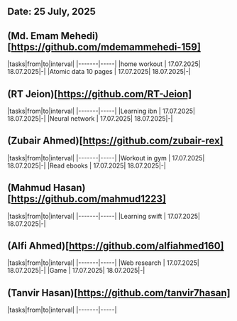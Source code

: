 ## Date: 25 July, 2025


## (Md. Emam Mehedi)[https://github.com/mdemammehedi-159]
|tasks|from|to|interval|
|-------|-----|
|home workout           | 17.07.2025| 18.07.2025|-|
|Atomic data   10 pages | 17.07.2025| 18.07.2025|-|
## (RT Jeion)[https://github.com/RT-Jeion]
|tasks|from|to|interval|
|-------|-----|
|Learning ibn            | 17.07.2025| 18.07.2025|-|
|Neural network          | 17.07.2025| 18.07.2025|-|
## (Zubair Ahmed)[https://github.com/zubair-rex]
|tasks|from|to|interval|
|-------|-----|
|Workout in gym       | 17.07.2025| 18.07.2025|-|
|Read ebooks          | 17.07.2025| 18.07.2025|-|
## (Mahmud Hasan)[https://github.com/mahmud1223]
|tasks|from|to|interval|
|-------|-----|
|Learning swift | 17.07.2025| 18.07.2025|-|
## (Alfi Ahmed)[https://github.com/alfiahmed160]
|tasks|from|to|interval|
|-------|-----|
|Web research        | 17.07.2025| 18.07.2025|-|
|Game                | 17.07.2025| 18.07.2025|-|
## (Tanvir Hasan)[https://github.com/tanvir7hasan]
|tasks|from|to|interval|
|-------|-----|
